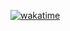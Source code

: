 


[![wakatime](https://wakatime.com/badge/user/438addc9-46da-4009-8a94-37927c4a1ab3.svg)](https://wakatime.com/@438addc9-46da-4009-8a94-37927c4a1ab3)

